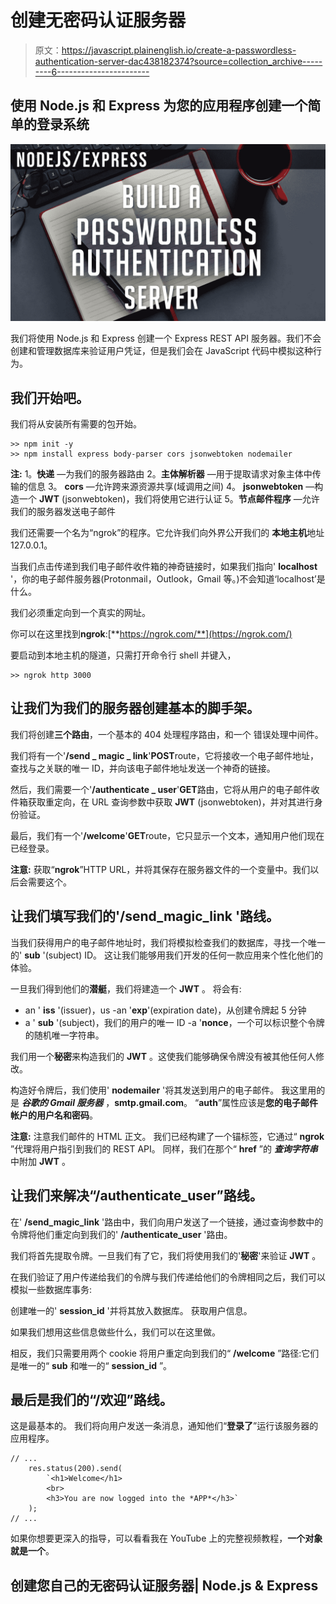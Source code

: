 # 创建无密码认证服务器

> 原文：<https://javascript.plainenglish.io/create-a-passwordless-authentication-server-dac438182374?source=collection_archive---------6----------------------->

## 使用 Node.js 和 Express 为您的应用程序创建一个简单的登录系统

![](img/a1aead4040e150b08b2bfaacbffd5b5d.png)

我们将使用 Node.js 和 Express 创建一个 Express REST API 服务器。我们不会创建和管理数据库来验证用户凭证，但是我们会在 JavaScript 代码中模拟这种行为。

## 我们开始吧。

我们将从安装所有需要的包开始。

```
>> npm init -y
>> npm install express body-parser cors jsonwebtoken nodemailer
```

**注:** 1。**快递** —为我们的服务器路由
2。**主体解析器** —用于提取请求对象主体中传输的信息
3。 **cors** —允许跨来源资源共享(域调用之间)
4。 **jsonwebtoken** —构造一个 **JWT** (jsonwebtoken)，我们将使用它进行认证
5。**节点邮件程序** —允许我们的服务器发送电子邮件

我们还需要一个名为“ngrok”的程序。它允许我们向外界公开我们的
**本地主机**地址 127.0.0.1。

当我们点击传递到我们电子邮件收件箱的神奇链接时，如果我们指向' **localhost** '，你的电子邮件服务器(Protonmail，Outlook，Gmail 等。)不会知道‘localhost’是什么。

我们必须重定向到一个真实的网址。

你可以在这里找到**ngrok**:[**https://ngrok.com/**](https://ngrok.com/)

要启动到本地主机的隧道，只需打开命令行 shell 并键入，

```
>> ngrok http 3000
```

## 让我们为我们的服务器创建基本的脚手架。

我们将创建**三个路由**，一个基本的 404 处理程序路由，和一个
错误处理中间件。

我们将有一个'**/send _ magic _ link**'**POST**route，它将接收一个电子邮件地址，查找与之关联的唯一 ID，并向该电子邮件地址发送一个神奇的链接。

然后，我们需要一个'**/authenticate _ user**'**GET**路由，它将从用户的电子邮件收件箱获取重定向，在 URL 查询参数中获取 **JWT** (jsonwebtoken)，并对其进行身份验证。

最后，我们有一个'**/welcome**'**GET**route，它只显示一个文本，通知用户他们现在已经登录。

**注意:**
获取“**ngrok**”HTTP URL，并将其保存在服务器文件的一个变量中。我们以后会需要这个。

## 让我们填写我们的'/send_magic_link '路线。

当我们获得用户的电子邮件地址时，我们将模拟检查我们的数据库，寻找一个唯一的' **sub** '(subject) ID。
这让我们能够用我们开发的任何一款应用来个性化他们的体验。

一旦我们得到他们的**潜艇**，我们将建造一个 **JWT** 。
将会有:
- an ' **iss** '(issuer)，us
-an '**exp**'(expiration date)，从创建令牌起 5 分钟
- a ' **sub** '(subject)，我们的用户的唯一 ID
-a '**nonce**，一个可以标识整个令牌的随机唯一字符串。

我们用一个**秘密**来构造我们的 **JWT** 。这使我们能够确保令牌没有被其他任何人修改。

构造好令牌后，我们使用' **nodemailer** '将其发送到用户的电子邮件。
我这里用的是 ***谷歌的 Gmail 服务器*** ，**smtp.gmail.com**。
“**auth**”属性应该是**您的电子邮件帐户的用户名和密码**。

**注意:**
注意我们邮件的 HTML 正文。
我们已经构建了一个锚标签，它通过“ **ngrok** ”代理将用户指引到我们的 REST API。
同样，我们在那个“ **href** ”的 ***查询字符串*** 中附加 **JWT** 。

## 让我们来解决“/authenticate_user”路线。

在' **/send_magic_link** '路由中，我们向用户发送了一个链接，通过查询参数中的令牌将他们重定向到我们的' **/authenticate_user** '路由。

我们将首先提取令牌。一旦我们有了它，我们将使用我们的'**秘密**'来验证 **JWT** 。

在我们验证了用户传递给我们的令牌与我们传递给他们的令牌相同之后，我们可以模拟一些数据库事务:

创建唯一的' **session_id** '并将其放入数据库。
获取用户信息。

如果我们想用这些信息做些什么，我们可以在这里做。

相反，我们只需要用两个 cookie 将用户重定向到我们的“ **/welcome** ”路径:它们是唯一的“ **sub** 和唯一的“ **session_id** ”。

## 最后是我们的“/欢迎”路线。

这是最基本的。
我们将向用户发送一条消息，通知他们“**登录了**”运行该服务器的应用程序。

```
// ...
    res.status(200).send(
        `<h1>Welcome</h1>
        <br>
        <h3>You are now logged into the *APP*</h3>`
    );
// ...
```

如果你想要更深入的指导，可以看看我在 YouTube 上的完整视频教程，**一个对象就是一个**。

## 创建您自己的无密码认证服务器| Node.js & Express